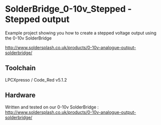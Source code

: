 SolderBridge_0-10v_Stepped - Stepped output
===========================================

Example project showing you how to create a stepped voltage output using the 0-10v SolderBridge

http://www.soldersplash.co.uk/products/0-10v-analogue-output-solderbridge/

Toolchain
-------------------------------

LPCXpresso / Code_Red v5.1.2

Hardware
-------------------------------
Written and tested on our 0-10v SolderBridge :
http://www.soldersplash.co.uk/products/0-10v-analogue-output-solderbridge/